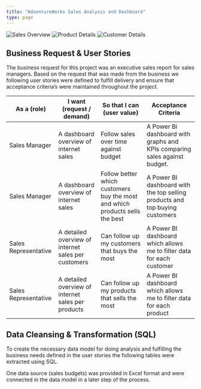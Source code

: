 ```yaml
---
title: "AdventureWorks Sales Analysis and Dashboard"
type: page
---
```


![Sales Overview](/images/adventureworks/salesoverview.png "Sales Overview")
![Product Details](/images/adventureworks/productdetails.png "Product Details")
![Customer Details](/images/adventureworks/customerdetails.png "Customer Details")

## Business Request & User Stories
The business request for this project was an executive sales report for sales managers. Based on the request that was made from the business we following user stories were defined to fulfill delivery and ensure that acceptance criteria’s were maintained throughout the project.

|     As a (role)      |              I want (request / demand)              |                          So that I can (user value)                          |                             Acceptance Criteria                             |
| -------------------- | --------------------------------------------------- | ---------------------------------------------------------------------------- | --------------------------------------------------------------------------- |
| Sales Manager        | A dashboard overview of internet sales              | Follow sales over time against budget                                        | A Power Bi dashboard with graphs and KPIs comparing sales against budget.   |
| Sales Manager        | A dashboard overview of internet sales              | Follow better which customers buy the most and which products sells the best | A Power BI dashboard with the top selling products and top buying customers |
| Sales Representative | A detailed overview of internet sales per customers | Can follow up my customers that buys the most                                | A Power BI dashboard which allows me to filter data for each customer       |
| Sales Representative | A detailed overview of internet sales per products  | Can follow up my products that sells the most                                | A Power BI dashboard which allows me to filter data for each product        |

## Data Cleansing & Transformation (SQL)
To create the necessary data model for doing analysis and fulfilling the business needs defined in the user stories the following tables were extracted using SQL.

One data source (sales budgets) was provided in Excel format and were connected in the data model in a later step of the process.



